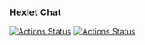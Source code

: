 ### Hexlet Chat
[![Actions Status](https://github.com/sunn-shinne/layout-designer-project-59/workflows/hexlet-check/badge.svg)](https://github.com/sunn-shinne/layout-designer-project-59/actions)
[![Actions Status](https://github.com/sunn-shinne/layout-designer-project-59/workflows/linter-check/badge.svg)](https://github.com/sunn-shinne/layout-designer-project-59/actions)